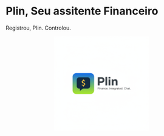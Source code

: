 # Plin, Seu assitente Financeiro
Registrou, Plin. Controlou.

<p align="center">
  <img src="./images/logo_plin.png" alt="Plin" width="250"/>
</p>
